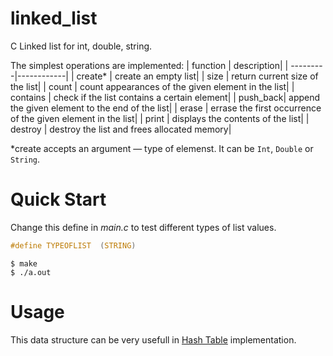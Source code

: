 # linked_list
C Linked list for int, double, string.

The simplest operations are implemented:
| function | description|
| ---------|------------|
| create*  | create an empty list|
| size     | return current size of the list|
| count    | count appearances of the given element in the list|
| contains | check if the list contains a certain element|
| push_back| append the given element to the end of the list|
| erase    | errase the first occurrence of the given element in the list|
| print    | displays the contents of the list|
| destroy  | destroy the list and frees allocated memory|

*create accepts an argument — type of elemenst. It can be `Int`, `Double` or `String`.

# Quick Start

Change this define in *main.c* to test different types of list values.
```C
#define TYPEOFLIST  (STRING)
```

```console
$ make
$ ./a.out
```

# Usage
This data structure can be very usefull in [Hash Table](https://github.com/Tnirpps/hash_table) implementation.
